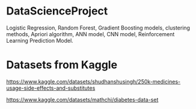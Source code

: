 # DataScienceProject
Logistic Regression, 
Random Forest, 
Gradient Boosting models, 
clustering methods, 
Apriori algorithm, 
ANN model, 
CNN model, 
Reinforcement Learning
Prediction Model.


# Datasets from Kaggle

https://www.kaggle.com/datasets/shudhanshusingh/250k-medicines-usage-side-effects-and-substitutes

https://www.kaggle.com/datasets/mathchi/diabetes-data-set
